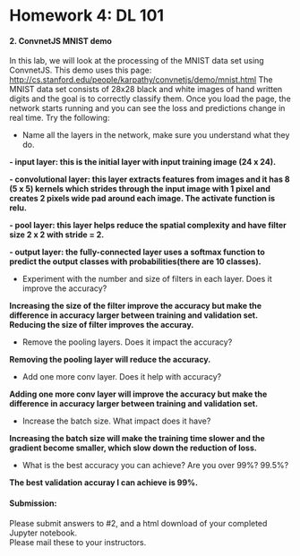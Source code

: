 # Homework 4: DL 101

#### 2. ConvnetJS MNIST demo
In this lab, we will look at the processing of the MNIST data set using ConvnetJS.  This demo uses this page: http://cs.stanford.edu/people/karpathy/convnetjs/demo/mnist.html
The MNIST data set consists of 28x28 black and white images of hand written digits and the goal is to correctly classify them.  Once you load the page, the network starts running and you can see the loss and predictions change in real time.  Try the following:

* Name all the layers in the network, make sure you understand what they do.

 **- input layer: this is the initial layer with input training image (24 x 24).**
 
 **- convolutional layer: this layer extracts features from images and it has 8 (5 x 5) kernels which strides through the input image with 1 pixel and creates 2 pixels wide pad around each image. The activate function is relu.**
 
 **- pool layer: this layer helps reduce the spatial complexity and have filter size 2 x 2 with stride = 2.**
 
 **- output layer: the fully-connected layer uses a softmax function to predict the output classes with probabilities(there are 10 classes).**

* Experiment with the number and size of filters in each layer.  Does it improve the accuracy?

 **Increasing the size of the filter improve the accuracy but make the difference in accuracy larger between training and validation set. Reducing the size of filter improves the accuray.**

* Remove the pooling layers.  Does it impact the accuracy?

 **Removing the pooling layer will reduce the accuracy.**

* Add one more conv layer.  Does it help with accuracy?

 **Adding one more conv layer will improve the accuracy but make the difference in accuracy larger between training and validation set.**

* Increase the batch size.  What impact does it have?

 **Increasing the batch size will make the training time slower and the gradient become smaller, which slow down the reduction of loss.**

* What is the best accuracy you can achieve? Are you over 99%? 99.5%?

 **The best validation accuray I can achieve is 99%.**

#### Submission:
Please submit answers to #2, and a html download of your completed Jupyter notebook.   
Please mail these to your instructors. 
